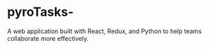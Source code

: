 # pyroTasks-
A web application built with React, Redux, and Python to help teams collaborate more effectively. 
